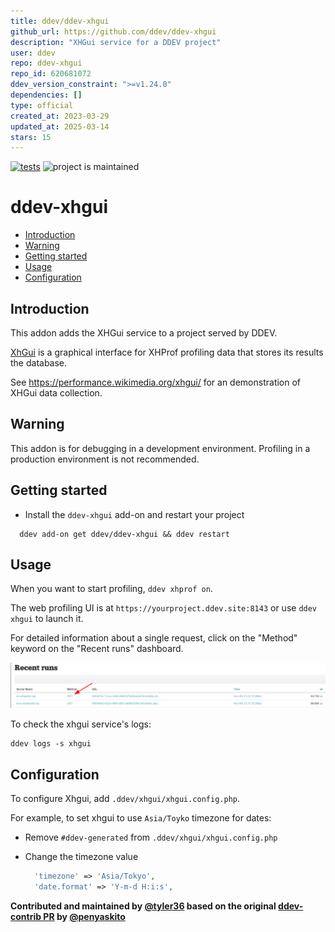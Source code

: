 ```yaml
---
title: ddev/ddev-xhgui
github_url: https://github.com/ddev/ddev-xhgui
description: "XHGui service for a DDEV project"
user: ddev
repo: ddev-xhgui
repo_id: 620681072
ddev_version_constraint: ">=v1.24.0"
dependencies: []
type: official
created_at: 2023-03-29
updated_at: 2025-03-14
stars: 15
---
```


[![tests](https://github.com/ddev/ddev-addon-template/actions/workflows/tests.yml/badge.svg)](https://github.com/ddev/ddev-addon-template/actions/workflows/tests.yml) ![project is maintained](https://img.shields.io/maintenance/yes/2026.svg)

# ddev-xhgui <!-- omit in toc -->

- [Introduction](#introduction)
- [Warning](#warning)
- [Getting started](#getting-started)
- [Usage](#usage)
- [Configuration](#configuration)

## Introduction

This addon adds the XHGui service to a project served by DDEV.

[XhGui](https://github.com/perftools/xhgui) is a graphical interface for XHProf profiling data that stores its results the database.

See <https://performance.wikimedia.org/xhgui/> for an demonstration of XHGui data collection.

## Warning

This addon is for debugging in a development environment.
Profiling in a production environment is not recommended.

## Getting started

- Install the `ddev-xhgui` add-on and restart your project

```shell
  ddev add-on get ddev/ddev-xhgui && ddev restart
```

## Usage

When you want to start profiling, `ddev xhprof on`.

The web profiling UI is at `https://yourproject.ddev.site:8143` or use `ddev xhgui` to launch it.

For detailed information about a single request, click on the "Method" keyword on the "Recent runs" dashboard.

![Click GET method](https://raw.githubusercontent.com/ddev/ddev-xhgui/main/./images/xhgui-get.png)

To check the xhgui service's logs:

   ```shell
   ddev logs -s xhgui
   ```

## Configuration

To configure Xhgui, add `.ddev/xhgui/xhgui.config.php`.

For example, to set xhgui to use `Asia/Toyko` timezone for dates:

- Remove `#ddev-generated` from `.ddev/xhgui/xhgui.config.php`
- Change the timezone value

  ```php
    'timezone' => 'Asia/Tokyo',
    'date.format' => 'Y-m-d H:i:s',
  ```

**Contributed and maintained by [@tyler36](https://github.com/tyler36) based on the original [ddev-contrib PR](https://github.com/ddev/ddev-contrib/pull/128) by [@penyaskito](https://github.com/penyaskito)**
